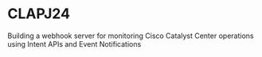 # CLAPJ24
Building a webhook server for monitoring Cisco Catalyst Center operations using Intent APIs and Event Notifications

